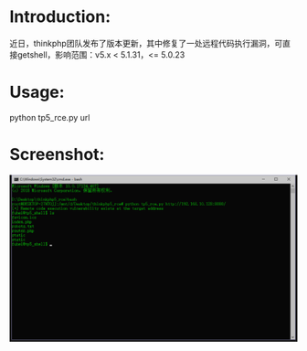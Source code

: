 # Introduction:

近日，thinkphp团队发布了版本更新，其中修复了一处远程代码执行漏洞，可直接getshell，影响范围：v5.x < 5.1.31，<= 5.0.23

# Usage:

python tp5_rce.py url

# Screenshot:

![](./1.png)